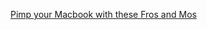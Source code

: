 ---
layout: post
wordpress_id: 643
wordpress_url: http://noesbueno.com/archives/643
date: '2010-05-27 20:00:46 -0500'
date_gmt: '2010-05-28 01:00:46 -0500'
body: |
  <p><a href="http://feedproxy.google.com/~r/LostAtEMinor/~3/MRv4AmyjhXM/">Pimp your Macbook with these Fros and Mos</a></p>
---